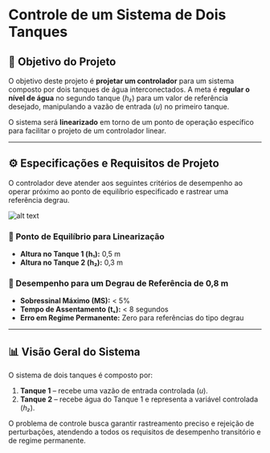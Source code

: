 # Controle de um Sistema de Dois Tanques

## 📌 Objetivo do Projeto

O objetivo deste projeto é **projetar um controlador** para um sistema composto por dois tanques de água interconectados. A meta é **regular o nível de água** no segundo tanque (*h₂*) para um valor de referência desejado, manipulando a vazão de entrada (*u*) no primeiro tanque.

O sistema será **linearizado** em torno de um ponto de operação específico para facilitar o projeto de um controlador linear.

---

## ⚙️ Especificações e Requisitos de Projeto

O controlador deve atender aos seguintes critérios de desempenho ao operar próximo ao ponto de equilíbrio especificado e rastrear uma referência degrau.

![alt text](image.png)

### 🔹 Ponto de Equilíbrio para Linearização
- **Altura no Tanque 1 (h₁):** 0,5 m  
- **Altura no Tanque 2 (h₂):** 0,3 m

### 🔹 Desempenho para um Degrau de Referência de 0,8 m
- **Sobressinal Máximo (MS):** < 5%  
- **Tempo de Assentamento (tₛ):** < 8 segundos  
- **Erro em Regime Permanente:** Zero para referências do tipo degrau

---

## 📊 Visão Geral do Sistema

O sistema de dois tanques é composto por:
1. **Tanque 1** – recebe uma vazão de entrada controlada (*u*).  
2. **Tanque 2** – recebe água do Tanque 1 e representa a variável controlada (*h₂*).  

O problema de controle busca garantir rastreamento preciso e rejeição de perturbações, atendendo a todos os requisitos de desempenho transitório e de regime permanente.


